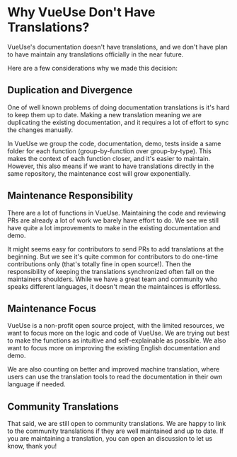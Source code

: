 # Why VueUse Don't Have Translations?

VueUse's documentation doesn't have translations, and we don't have plan to have maintain any translations officially in the near future.

Here are a few considerations why we made this decision:

## Duplication and Divergence

One of well known problems of doing documentation translations is it's hard to keep them up to date. Making a new translation meaning we are duplicating the existing documentation, and it requires a lot of effort to sync the changes manually.

In VueUse we group the code, documentation, demo, tests inside a same folder for each function (group-by-function over group-by-type). This makes the context of each function closer, and it's easier to maintain. However, this also means if we want to have translations directly in the same repository, the maintenance cost will grow exponentially.

## Maintenance Responsibility

There are a lot of functions in VueUse. Maintaining the code and reviewing PRs are already a lot of work we barely have effort to do. We see we still have quite a lot improvements to make in the existing documentation and demo.

It might seems easy for contributors to send PRs to add translations at the beginning. But we see it's quite common for contributors to do one-time contributions only (that's totally fine in open source!). Then the responsibility of keeping the translations synchronized often fall on the maintainers shoulders. While we have a great team and community who speaks different languages, it doesn't mean the maintainces is effortless.

## Maintenance Focus

VueUse is a non-profit open source project, with the limited resources, we want to focus more on the logic and code of VueUse. We are trying out best to make the functions as intuitive and self-explainable as possible. We also want to focus more on improving the existing English documentation and demo.

We are also counting on better and improved machine translation, where users can use the translation tools to read the documentation in their own language if needed.

## Community Translations

That said, we are still open to community translations. We are happy to link to the community translations if they are well maintained and up to date. If you are maintaining a translation, you can open an discussion to let us know, thank you!

